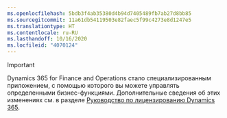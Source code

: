 ```yaml
---
ms.openlocfilehash: 5bdb3f4ab35380d4b94d7405489fb7ab27d8bb85
ms.sourcegitcommit: 11a61db54119503e82faec5f99c4273e8d1247e5
ms.translationtype: HT
ms.contentlocale: ru-RU
ms.lasthandoff: 10/16/2020
ms.locfileid: "4070124"
---
```

> [!IMPORTANT]
> Dynamics 365 for Finance and Operations стало специализированным приложением, с помощью которого вы можете управлять определенными бизнес-функциями. Дополнительные сведения об этих изменениях см. в разделе [Руководство по лицензированию Dynamics 365](https://mbs.microsoft.com/Files/public/365/Dynamics365LicensingGuide.pdf).
 
